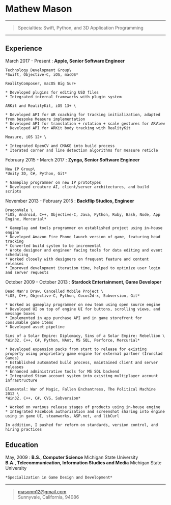 Mathew Mason
============

----

> Specialties: Swift, Python, and 3D Application Programming

----

Experience
----------

March 2017 - Present
:   **Apple, Senior Software Engineer**

    Technology Development Group\
    *Swift, Objective-C, iOS, macOS*

    RealityComposer, macOS Big Sur+

    * Developed plugins for editing USD files
    * Integrated internal frameworks with plugin system

    ARKit and RealityKit, iOS 13+ \

    * Developed API for AR coaching for tracking initialization, adapted from bespoke Measure implementation
    * Developed API for translation + rotation + scale gestures for ARView
    * Developed API for ARKit body tracking with RealityKit

    Measure, iOS 12+ \

    * Integrated OpenCV and CMAKE into build process
    * Iterated corner and line detection algorithms for measure reticle

February 2015 - March 2017
:   **Zynga, Senior Software Engineer**

    New IP Group\
    *Unity 3D, C#, Python, Git*

    * Gameplay programmer on new IP prototypes
    * Developed creature AI, client/server architectures, and build scripts

November 2013 - February 2015
:   **Backflip Studios, Engineer**

    DragonVale \
    *iOS, Android, C++, Objective-C, Java, Python, Ruby, Bash, Node, App Engine, Mercurial*

    * Gameplay and tools programmer on established project using in-house engine
    * Developed Amazon Fire Phone launch version of game, featuring head tracking
    * Converted build system to be incremental
    * Wrote designer and engineer facing tools for data editing and event scheduling
    * Worked closely with designers on frequent feature and content releases
    * Improved development iteration time, helped to optimize user login and server requests

October 2009 - October 2013
:   **Stardock Entertainment, Game Developer**

    Dead Man's Draw, Cancelled Mobile Project \
    *iOS, C++, Objective-C, Python, Cocos2d-x, Subversion, Git*

    * Worked as gameplay programmer on new team using open source engine
    * Developed UI on top of engine UI for buttons, scrolling views, and message boxes
    * Implemented in app purchase API and in game storefront for consumable game items
    * Developed asset pipeline

    Sins of a Solar Empire: Diplomacy, Sins of a Solar Empire: Rebellion \
    *Win32, C++, C#, Python, NAnt, MS SQL, Perforce, Mercurial*

    * Developed expansion packs from start to release for existing property using proprietary game engine for external partner (Ironclad Games)
    * Established automated build process, maintained client and server releases
    * Enhanced administrative tools for MS SQL backend
    * Integrated Steam account system into existing multiplayer account infrastructure

    Elemental: War of Magic, Fallen Enchantress, The Political Machine 2012 \
    *Win32, C++, C#, CVS, Subversion*

    * Worked on various release stages of products using in-house engine
    * Integrated Facebook authorization and screenshot sharing into engine using in game UI, steamworks, ASP.net, and libCurl

    In addition, I pushed for reform on standards, version control, and hiring practices

Education
---------

May, 2009
:   **B.S., Computer Science** Michigan State University \
    **B.A., Telecommunication, Information Studies and Media** Michigan State University

    *Specialization in Game Design and Development*

----

> <masonm12@gmail.com>\
> Sunnyvale, California, 94086
